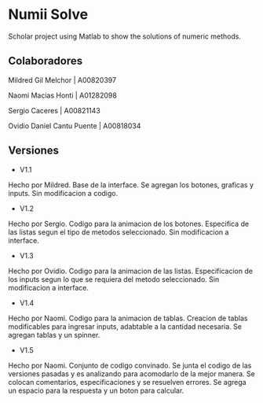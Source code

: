 # Numii Solve
Scholar project using Matlab to show the solutions of numeric methods.

## Colaboradores

Mildred Gil Melchor | A00820397

Naomi Macias Honti | A01282098

Sergio Caceres | A00821143

Ovidio Daniel Cantu Puente | A00818034

## Versiones

- V1.1
 
 Hecho por Mildred. Base de la interface. Se agregan los botones, graficas y inputs. Sin modificacion a codigo.
 
- V1.2

 Hecho por Sergio. Codigo para la animacion de los botones. Especifica de las listas segun el tipo de metodos seleccionado. Sin modificacion a interface.
 
- V1.3

 Hecho por Ovidio. Codigo para la animacion de las listas. Especificacion de los inputs segun lo que se requiera del metodo seleccionado. Sin modificacion a interface.
 
- V1.4

 Hecho por Naomi. Codigo para la animacion de tablas. Creacion de tablas modificables para ingresar inputs, adabtable a la cantidad necesaria. Se agregan tablas y un spinner.
 
- V1.5

 Hecho por Naomi. Conjunto de codigo convinado. Se junta el codigo de las versiones pasadas y es analizando para acomodarlo de la mejor manera. Se colocan comentarios, especificaciones y se resuelven errores. Se agrega un espacio para la respuesta y un boton para calcular.
